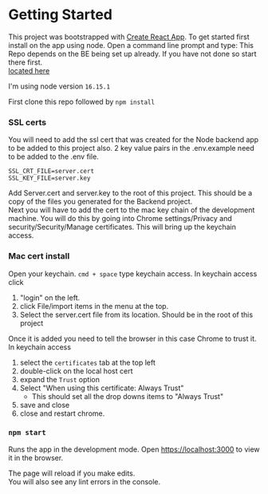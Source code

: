 # Getting Started
This project was bootstrapped with [Create React App](https://github.com/facebook/create-react-app).
To get started first install on the app using node.  Open a command line prompt and type:
This Repo depends on the BE being set up already.  If you have not done so start there first.  
[located here](https://github.com/mtiahrt/flea-market-BE)

I'm using node version `16.15.1`

First clone this repo
followed by 
`npm install`


### SSL certs
You will need to add the ssl cert that was created for the Node backend app to be added to this project also.  2 key value pairs in the .env.example need to be added to the .env file. 
```
SSL_CRT_FILE=server.cert 
SSL_KEY_FILE=server.key
```
 Add Server.cert and server.key to the root of this project.  This should be a copy of the files you generated for the Backend project.  
 Next you will have to add the cert to the mac key chain of the development machine.  You will do this by going into 
 Chrome settings/Privacy and security/Security/Manage certificates.  This will bring up the keychain access.

### Mac cert install
Open your keychain.  `cmd + space` type keychain access. In keychain access click 
1. "login" on the left. 
2. click File/import items in the menu at the top. 
3. Select the server.cert file from its location.  Should be in the root of this project  

Once it is added you need to tell the browser in this case Chrome to trust it.  
In keychain access 
1. select the `certificates` tab at the top left
2. double-click on the local host cert
3. expand the `Trust` option 
4. Select "When using this certificate: Always Trust"  
   - This should set all the drop downs items to "Always Trust"
5. save and close
6. close and restart chrome.

### `npm start`

Runs the app in the development mode.
Open [https://localhost:3000](http://localhost:3000) to view it in the browser.

The page will reload if you make edits.\
You will also see any lint errors in the console.
